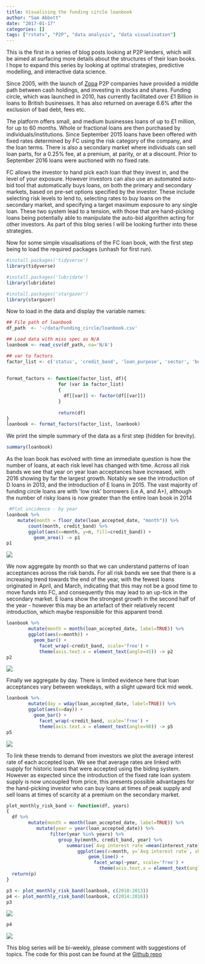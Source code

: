```yaml
---
title: Visualising the funding circle loanbook
author: "Sam Abbott"
date: "2017-01-17"
categories: []
tags: ["rstats", "P2P", "data analysis", "data visualisation"]
---
```


This is the first in a series of blog posts looking at P2P lenders, which will be aimed at surfacing more details about the structures of their loan books. I hope to expand this series by looking at optimal strategies, predictive modelling, and interactive data science.

Since 2005, with the launch of [Zopa](www.zopa.co.uk) P2P companies have provided a middle path between cash holdings, and investing in stocks and shares. Funding circle, which was launched in 2010, has currently facilitated over £1 Billion in loans to British businesses. It has also returned on average 6.6% after the exclusion of bad debt, fees etc.

The platform offers small, and medium businesses loans of up to £1 million, for up to 60 months. Whole or fractional loans are then purchased by individuals/institutions. Since September 2015 loans have been offered with fixed rates determined by FC using the risk category of the company, and the loan terms. There is also a secondary market where individuals can sell loan parts, for a 0.25% fee, at a premium, at parity, or at a discount. Prior to September 2016 loans were auctioned with no fixed rate. 

FC allows the investor to hand pick each loan that they invest in, and the level of your exposure. However investors can also use an automated auto-bid tool that automatically buys loans, on both the primary and secondary markets, based on pre-set options specified by the investor. These include selecting risk levels to lend to, selecting rates to buy loans on the secondary market, and specifying a target maximum exposure to any single loan. These two system lead to a tension, with those that are hand-picking loans being potentially able to manipulate the auto-bid algorithm acting for other investors. As part of this blog series I will be looking further into these strategies. 

Now for some simple visualisations of the FC loan book, with the first step being to load the required packages (unhash for first run). 


```r
#install.packages('tidyverse')
library(tidyverse)

#install.packages('lubridate')
library(lubridate)

#install.packages('stargazer')
library(stargazer)
```

Now to load in the data and display the variable names:


```r
## File path of loanbook 
df_path  <- '~/data/Funding_circle/loanbook.csv'

## Load data with miss spec as N/A
loanbook <- read_csv(df_path, na='N/A')

## var to factors
factor_list <- c('status', 'credit_band', 'loan_purpose', 'sector', 'business_type_name', 'region_name', 'whole_loan', 'repayment_type', 'security_taken')
                 
                 
format_factors <- function(factor_list, df){
                   for (var in factor_list)
                   {
                     df[[var]] <- factor(df[[var]])
                   }
                   
                   return(df)
}
loanbook <- format_factors(factor_list, loanbook)
```

We print the simple summary of the data as a first step (hidden for brevity). 

```r
summary(loanbook)
```
As the loan book has evolved with time an immediate question is how the number of loans, at each risk level has changed with time. Across all risk bands we see that year on year loan acceptances have increased, with 2016 showing by far the largest growth. Notably we see the introduction of D loans in 2013, and the introduction of E loans in 2015. The vast majority of funding circle loans are with 'low risk' borrowers (i.e A, and A+), although the number of risky loans is now greater than the entire loan book in 2014
 

```r
 #Plot incidence - by year
loanbook %>% 
    mutate(month = floor_date(loan_accepted_date, "month")) %>%
        count(month, credit_band) %>% 
        ggplot(aes(x=month, y=n, fill=credit_band)) + 
          geom_area() -> p1
p1
```

![](/post/2017-06-10-vis-fc-loanbook-md/figure-html/offer-year-1.png)<!-- -->

We now aggregate by month so that we can understand patterns of loan acceptances across the risk bands. For all risk bands we see that there is a increasing trend towards the end of the year, with the fewest loans originated in April, and March, indicating that this may not be a good time to move funds into FC, and consequently this may lead to an up-tick in the secondary market. E loans show the strongest growth in the second half of the year - however this may be an artefact of their relatively recent introduction, which maybe responsible for this apparent trend. 


```r
loanbook %>%
        mutate(month = month(loan_accepted_date, label=TRUE)) %>%
        ggplot(aes(x=month)) + 
          geom_bar() + 
            facet_wrap(~credit_band, scale='free') + 
            theme(axis.text.x = element_text(angle=45)) -> p2
p2
```

![](/post/2017-06-10-vis-fc-loanbook-md/figure-html/monthly-risk-band-1.png)<!-- -->


Finally we aggregate by day. There is limited evidence here that loan acceptances vary between weekdays, with a slight upward tick mid week.


```r
loanbook %>%
        mutate(day = wday(loan_accepted_date, label=TRUE)) %>%
        ggplot(aes(x=day)) + 
          geom_bar() + 
            facet_wrap(~credit_band, scale='free') + 
            theme(axis.text.x = element_text(angle=90)) -> p5
p5
```

![](/post/2017-06-10-vis-fc-loanbook-md/figure-html/daly-risk-band-1.png)<!-- -->

To link these trends to demand from investors we plot the average interest rate of each accepted loan. We see that average rates are linked with supply for historic loans that were accepted using the biding system. However as expected since the introduction of the fixed rate loan system supply is now uncoupled from price, this presents possible advantages for the hand-picking investor who can buy loans at times of peak supply and sell loans at times of scarcity at a premium on the secondary market.


```r
plot_monthly_risk_band <- function(df, years)
{
  df %>%
        mutate(month = month(loan_accepted_date, label=TRUE)) %>%
           mutate(year = year(loan_accepted_date)) %>% 
                filter(year %in% years) %>% 
                   group_by(month, credit_band, year) %>% 
                      summarise(`Avg interest rate`=mean(interest_rate)) %>% 
                          ggplot(aes(x=month, y=`Avg interest rate`, shape=credit_band, color=credit_band, fill=credit_band, group=credit_band))  +
                              geom_line() +
                                facet_wrap(~year, scale='free') +
                                  theme(axis.text.x = element_text(angle=45)) -> p
  return(p)
}

p3 <- plot_monthly_risk_band(loanbook, c(2010:2013))
p4 <- plot_monthly_risk_band(loanbook, c(2014:2016))
p3
```

![](/post/2017-06-10-vis-fc-loanbook-md/figure-html/monthly-risk-band-split-by-year-1.png)<!-- -->

```r
p4
```

![](/post/2017-06-10-vis-fc-loanbook-md/figure-html/monthly-risk-band-split-by-year-2.png)<!-- -->


This blog series will be bi-weekly, please comment with suggestions of topics. The code for this post can be found at the [Github repo](https://github.com/clapping-bunny/funding_circle)
